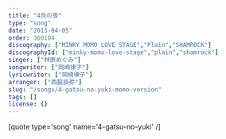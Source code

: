 ```yaml
---
title: "4月の雪"
type: "song"
date: "2013-04-05"
order: 360104
discography: ["MINKY MOMO LOVE STAGE","Plain","SHAMROCK"]
discographyId: ["minky-momo-love-stage","plain","shamrock"]
singer: ["林原めぐみ"]
songwriter: ["岡崎律子"]
lyricwriter: ["岡崎律子"]
arranger: ["西脇辰弥"]
slug: "/songs/4-gatsu-no-yuki-momo-version"
tags: []
license: {}
---
```


\[quote type='song' name='4-gatsu-no-yuki' /\]
